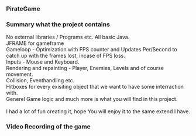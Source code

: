 <h3>PirateGame </h3>

<h3>Summary what the project contains </h3>
No external libraries / Programs etc. All basic Java. <br>
JFRAME for gameframe<br>
Gameloop - Optimization with FPS counter and Updates Per/Second to catch up with the frames lost, incase of FPS loss.<br>
Inputs - Mouse and Keyboard. <br>
Rendering and repainting - Player, Enemies, Levels and of course movement. <br>
Collision, Eventhandling etc.<br>
Hitboxes for every exisiting object that we want to have some interraction with. <br>
Generel Game logic and much more is what you will find in this project.<br>
<br>
I had a lot of fun creating it, hope You will enjoy it to the same extend I have.

<h3>Video Recording of the game</h3>


